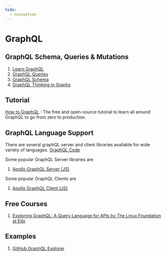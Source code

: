 ```yaml
---
hide:
  - navigation
---
```


# GraphQL
## GraphQL Schema, Queries & Mutations
1. [Learn GraphQL](https://graphql.org/learn/)
2. [GraphQL Queries](https://graphql.org/learn/queries/)
3. [GraphQL Schema](https://graphql.org/learn/schema/)
4. [GraphQL Thinking in Graphs](https://graphql.org/learn/thinking-in-graphs/)

## Tutorial
[How to GraphQL](https://www.howtographql.com/) : The free and open-source tutorial to learn all around GraphQL to go from zero to production.

## GraphQL Language Support
There are several graphQL server and client libraries available for wide variety of languages. 
[GraphQL Code](https://graphql.org/code/)

Some popular GraphQL Server libraries are
1. [Apollo GraphQL Server (JS)](https://github.com/apollographql/apollo-server)

Some popular GraphQL Clients are
1. [Apollo GraphQL Client (JS)](https://www.apollographql.com/docs/react/)

## Free Courses
1. [Exploring GraphQL: A Query Language for APIs by The Linux Foundation at Edx](https://www.edx.org/course/exploring-graphql-a-query-language-for-apis)

## Examples
1. [GitHub GraphQL Explorer](https://docs.github.com/en/graphql/overview/explorer)